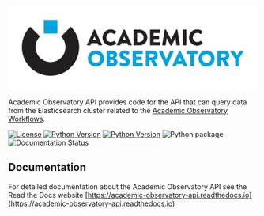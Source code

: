 ![Academic Observatory API](logo.jpg)

Academic Observatory API provides code for the API that can query data from the Elasticsearch cluster related to the 
[Academic Observatory Workflows](https://github.com/The-Academic-Observatory/academic-observatory-workflows). 

[![License](https://img.shields.io/badge/License-Apache%202.0-blue.svg)](https://opensource.org/licenses/Apache-2.0)
[![Python Version](https://img.shields.io/badge/python-3.7-blue)](https://img.shields.io/badge/python-3.7-blue)
[![Python Version](https://img.shields.io/badge/python-3.8-blue)](https://img.shields.io/badge/python-3.8-blue)
![Python package](https://github.com/The-Academic-Observatory/academic-observatory-api/workflows/Unit%20Tests/badge.svg)
[![Documentation Status](https://readthedocs.org/projects/academic-observatory-api/badge/?version=latest)](https://academic-observatory-api.readthedocs.io/en/latest/?badge=latest)

[//]: # (TODO add codecov badge)
[//]: # ([![codecov]&#40;https://codecov.io/gh/The-Academic-Observatory/academic-observatory-api/branch/develop/graph/badge.svg?token=V4WUZG74ZQ&#41;]&#40;https://codecov.io/gh/The-Academic-Observatory/academic-observatory-api&#41;)


## Documentation
For detailed documentation about the Academic Observatory API see the Read the Docs website 
[https://academic-observatory-api.readthedocs.io](https://academic-observatory-api.readthedocs.io)